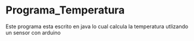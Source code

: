 # Programa_Temperatura

Este programa esta escrito en java lo cual calcula la temperatura utlizando un sensor con arduino 
